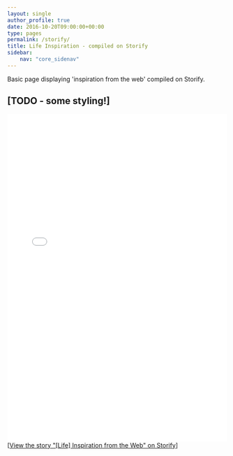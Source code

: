 ```yaml
---
layout: single
author_profile: true
date: 2016-10-20T09:00:00+00:00
type: pages
permalink: /storify/
title: Life Inspiration - compiled on Storify
sidebar:
    nav: "core_sidenav"
---
```

Basic page displaying 'inspiration from the web' compiled on Storify.

[TODO - some styling!]
---
<div class="storify"><iframe src="//storify.com/bseymour/inspiration-from-the-web/embed?border=false" width="100%" height="750" frameborder="no" allowtransparency="true"></iframe><script src="//storify.com/bseymour/inspiration-from-the-web.js?css=https%3A%2F%2Fbenseymour.com%2Fassets%2Fcss%2Fstorify.css&border=false"></script><noscript>[<a href="//storify.com/bseymour/inspiration-from-the-web" target="_blank">View the story "[Life] Inspiration from the Web" on Storify</a>]</noscript></div>
